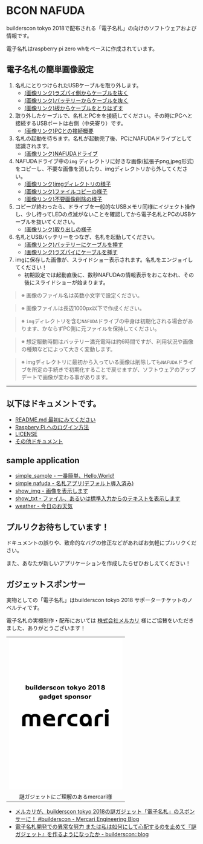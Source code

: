 BCON NAFUDA
======

builderscon tokyo 2018で配布される「電子名札」の向けのソフトウェアおよび情報です。

電子名札はraspberry pi zero whをベースに作成されています。


## 電子名札の簡単画像設定

1. 名札にとりつけられたUSBケーブルを取り外します。
    - [(画像リンク)ラズパイ側からケーブルを抜く](docs/assets/connect_center_usb_port_before.jpg)
    - [(画像リンク)バッテリーからケーブルを抜く](docs/assets/plugin_usb_battery.jpg)
    - [(画像リンク)板からケーブルをとりはずす](docs/assets/detach_cable.jpg)
2. 取り外したケーブルで、名札とPCをを接続してください。その時にPCへと接続するUSBポートは右側（中央寄り）です。
    - [(画像リンク)PCとの接続概要](docs/assets/connect_nafuda_to_pc.jpg)
3. 名札の起動を待ちます。名札が起動完了後、PCにNAFUDAドライブとして認識されます。
    - [(画像リンク)NAFUDAドライブ](docs/assets/nafuda_drive.jpg)
4. NAFUDAドライブ中の`img` ディレクトリに好きな画像(拡張子png,jpeg形式)をコピーし、不要な画像を消したり、imgディレクトリから外してください。
    - [(画像リンク)imgディレクトリの様子](docs/assets/nafuda_drive_img_dir.jpg)
    - [(画像リンク)ファイルコピーの様子](docs/assets/img_copy.jpg)
    - [(画像リンク)不要画像削除の様子](docs/assets/delete_img.jpg)
5. コピーが終わったら、ドライブを一般的なUSBメモリ同様にイジェクト操作し、少し待ってLEDの点滅がないことを確認してから電子名札とPCのUSBケーブルを抜いてください。
    - [(画像リンク)取り出しの様子](docs/assets/eject_nafuda.jpg)
6. 名札とUSBバッテリーをつなぎ、名札を起動してください。
    - [(画像リンク)バッテリーにケーブルを挿す](docs/assets/plugin_usb_battery.jpg)
    - [(画像リンク)ラズパイにケーブルを挿す](docs/assets/connect_center_usb_port_before.jpg)
7. imgに保存した画像が、スライドショー表示されます。名札をエンジョイしてください！
    - 初期設定では起動直後に、数秒NAFUDAの情報表示をおこなわれ、その後にスライドショーが始まります。

> ※ 画像のファイル名は英数小文字で設定ください。

> ※ 画像ファイルは長辺1000px以下で作成ください。

> ※ `img`ディレクトリを含む`NAFUDA`ドライブの中身は初期化される場合があります、かならずPC側に元ファイルを保持してください。

> ※ 想定駆動時間はバッテリー満充電時は約6時間ですが、利用状況や画像の種類などによって大きく変動します。

> ※ imgディレクトリに最初から入っている画像は削除しても`NAFUDA`ドライブを所定の手続きで初期化することで戻せますが、ソフトウェアのアップデートで画像が変わる事があります。

***


## 以下はドキュメントです。

- [README.md 最初にみてください](docs/README.md)
- [Raspbery Pi へのログイン方法](docs/HOW_TO_LOGIN.md)
- [LICENSE](docs/LICENSE.md)
- [その他ドキュメント](docs/)


## sample application

- [simple_sample - 一番簡単、Hello,World!](simple_sample/README.md)
- [simple nafuda - 名札アプリ(デフォルト導入済み)](simple_nafuda/)
- [show_img - 画像を表示します](show_img/)
- [show_txt - ファイル、あるいは標準入力からのテキストを表示します](show_txt/)
- [weather - 今日のお天気](weather/)


## プルリクお待ちしています！

ドキュメントの誤りや、致命的なバグの修正などがあればお気軽にプルリクください。

また、あなたが新しいアプリケーションを作成したらぜひおしえてください！


## ガジェットスポンサー

実物としての「電子名札」はbuilderscon tokyo 2018 サポーターチケットのノベルティです。

電子名札の実機制作・配布においては [株式会社メルカリ](https://about.mercari.com/) 様にご協賛をいただきました、ありがとうございます！

||
|:---:|
| ![mercari](bootup/virtual_sd_builder/skel/img/gadget_sponsor_mercari.png) |
|謎ガジェットにご理解のあるmercari様|


- [メルカリが、builderscon tokyo 2018の謎ガジェット「電子名札」のスポンサーに！ \#builderscon \- Mercari Engineering Blog](https://tech.mercari.com/entry/2018/08/14/120000)
- [電子名札開発での異常な努力 または私は如何にして心配するのを止めて『謎ガジェット』を作るようになったか \- builderscon::blog](https://blog.builderscon.io/entry/2018/08/09/100000)

